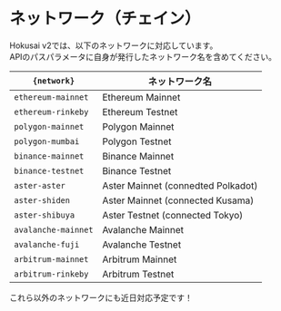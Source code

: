 # ネットワーク（チェイン）

Hokusai v2では、以下のネットワークに対応しています。  
APIのパスパラメータに自身が発行したネットワーク名を含めてください。

| `{network}`         | ネットワーク名                         |
|---------------------|------------------------------------|
| `ethereum-mainnet`  | Ethereum Mainnet                   |
| `ethereum-rinkeby`  | Ethereum Testnet                   |
| `polygon-mainnet`   | Polygon Mainnet                    |
| `polygon-mumbai`    | Polygon Testnet                    |
| `binance-mainnet`   | Binance Mainnet                    |
| `binance-testnet`   | Binance Testnet                    |
| `aster-aster`       | Aster Mainnet (connedted Polkadot) |
| `aster-shiden`      | Aster Mainnet (connected Kusama)   |
| `aster-shibuya`     | Aster Testnet (connected Tokyo)    |
| `avalanche-mainnet` | Avalanche Mainnet                  |
| `avalanche-fuji`    | Avalanche Testnet                  |
| `arbitrum-mainnet`  | Arbitrum Mainnet                   |
| `arbitrum-rinkeby`  | Arbitrum Testnet                   |

これら以外のネットワークにも近日対応予定です！
